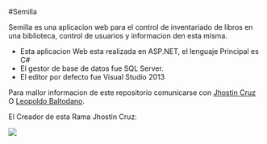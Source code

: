 #Semilla

Semilla es una aplicacion web para el control de inventariado de libros en una biblioteca, control de usuarios y informacion den esta misma.

* Esta aplicacion Web esta realizada en ASP.NET, el lenguaje Principal es C#
* El gestor de base de datos fue SQL Server.
* El editor por defecto fue Visual Studio 2013

Para mallor informacion de este repositorio comunicarse con [Jhostin Cruz](https://www.facebook.com/jhostin.cruz.1481) O [Leopoldo Baltodano](https://www.instagram.com/deathdoll_cosplay/tagged/).


El Creador de esta Rama Jhostin Cruz:


![](https://scontent.fmga6-1.fna.fbcdn.net/v/t1.6435-9/232719897_227909355890163_8440066607819929272_n.jpg?_nc_cat=102&ccb=1-5&_nc_sid=09cbfe&_nc_ohc=tQOgVosN8XkAX9NK9-U&_nc_ht=scontent.fmga6-1.fna&oh=3d8ad624f857b73fbb908b024908ea5d&oe=6195604D)






